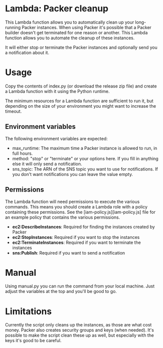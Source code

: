 # Lambda: Packer cleanup

This Lambda function allows you to automatically clean up your long-running Packer instances. When using Packer it's possible that a Packer builder doesn't get terminated for one reason or another. This Lambda function allows you to automate the cleanup of these instances.

It will either stop or terminate the Packer instances and optionally send you a notification about it.

# Usage

Copy the contents of index.py (or download the release zip file) and create a Lambda function with it using the Python runtime.

The minimum resources for a Lambda function are sufficient to run it, but depending on the size of your environment you might want to increase the timeout.

## Environment variables

The following environment variables are expected:

* max_runtime: The maximum time a Packer instance is allowed to run, in full hours.
* method: "stop" or "terminate" or your options here. If you fill in anything else it will only send a notification.
* sns_topic: The ARN of the SNS topic you want to use for notifications. If you don't want notifications you can leave the value empty.

## Permissions

The Lambda function will need permissions to execute the various commands. This means you should create a Lambda role with a policy containing these permissions. See the [iam-policy.js][iam-policy.js] file for an example policy that contains the various permissions.

* **ec2:DescribeInstances**: Required for finding the instances created by Packer
* **ec2:StopInstances**: Required if you want to stop the instances
* **ec2:TerminateInstances**: Required if you want to terminate the instances
* **sns:Publish**: Required if you want to send a notification

# Manual

Using manual.py you can run the command from your local machine. Just adjust the variables at the top and you'll be good to go.

# Limitations

Currently the script only cleans up the instances, as those are what cost money. Packer also creates security groups and keys (when needed). It's possible to make the script clean these up as well, but especially with the keys it's good to be careful.
